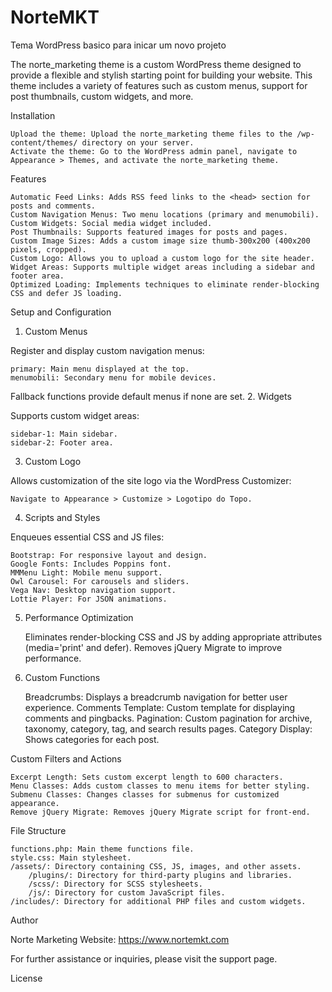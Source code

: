 # NorteMKT
Tema WordPress basico para inicar um novo projeto

The norte_marketing theme is a custom WordPress theme designed to provide a flexible and stylish starting point for building your website. This theme includes a variety of features such as custom menus, support for post thumbnails, custom widgets, and more.

Installation

    Upload the theme: Upload the norte_marketing theme files to the /wp-content/themes/ directory on your server.
    Activate the theme: Go to the WordPress admin panel, navigate to Appearance > Themes, and activate the norte_marketing theme.

Features

    Automatic Feed Links: Adds RSS feed links to the <head> section for posts and comments.
    Custom Navigation Menus: Two menu locations (primary and menumobili).
    Custom Widgets: Social media widget included.
    Post Thumbnails: Supports featured images for posts and pages.
    Custom Image Sizes: Adds a custom image size thumb-300x200 (400x200 pixels, cropped).
    Custom Logo: Allows you to upload a custom logo for the site header.
    Widget Areas: Supports multiple widget areas including a sidebar and footer area.
    Optimized Loading: Implements techniques to eliminate render-blocking CSS and defer JS loading.

Setup and Configuration
1. Custom Menus

Register and display custom navigation menus:

    primary: Main menu displayed at the top.
    menumobili: Secondary menu for mobile devices.

Fallback functions provide default menus if none are set.
2. Widgets

Supports custom widget areas:

    sidebar-1: Main sidebar.
    sidebar-2: Footer area.

3. Custom Logo

Allows customization of the site logo via the WordPress Customizer:

    Navigate to Appearance > Customize > Logotipo do Topo.

4. Scripts and Styles

Enqueues essential CSS and JS files:

    Bootstrap: For responsive layout and design.
    Google Fonts: Includes Poppins font.
    MMMenu Light: Mobile menu support.
    Owl Carousel: For carousels and sliders.
    Vega Nav: Desktop navigation support.
    Lottie Player: For JSON animations.

5. Performance Optimization

    Eliminates render-blocking CSS and JS by adding appropriate attributes (media='print' and defer).
    Removes jQuery Migrate to improve performance.

6. Custom Functions

    Breadcrumbs: Displays a breadcrumb navigation for better user experience.
    Comments Template: Custom template for displaying comments and pingbacks.
    Pagination: Custom pagination for archive, taxonomy, category, tag, and search results pages.
    Category Display: Shows categories for each post.

Custom Filters and Actions

    Excerpt Length: Sets custom excerpt length to 600 characters.
    Menu Classes: Adds custom classes to menu items for better styling.
    Submenu Classes: Changes classes for submenus for customized appearance.
    Remove jQuery Migrate: Removes jQuery Migrate script for front-end.

File Structure

    functions.php: Main theme functions file.
    style.css: Main stylesheet.
    /assets/: Directory containing CSS, JS, images, and other assets.
        /plugins/: Directory for third-party plugins and libraries.
        /scss/: Directory for SCSS stylesheets.
        /js/: Directory for custom JavaScript files.
    /includes/: Directory for additional PHP files and custom widgets.

Author

Norte Marketing
Website: https://www.nortemkt.com

For further assistance or inquiries, please visit the support page.

License

